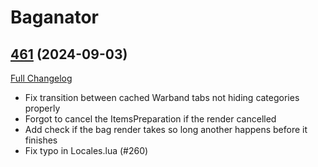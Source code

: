 # Baganator

## [461](https://github.com/Baganator/Baganator/tree/461) (2024-09-03)
[Full Changelog](https://github.com/Baganator/Baganator/compare/460...461) 

- Fix transition between cached Warband tabs not hiding categories properly  
- Forgot to cancel the ItemsPreparation if the render cancelled  
- Add check if the bag render takes so long another happens before it finishes  
- Fix typo in Locales.lua (#260)  
